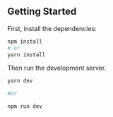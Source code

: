 
## Getting Started

First, install the dependencies:

```bash
npm install
# or
yarn install
```

Then run the development server.

```bash
yarn dev 

#or 

npm run dev
```
